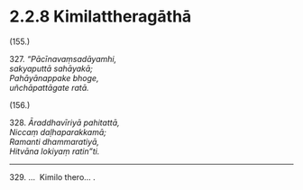 

# 2.2.8 Kimilattheragāthā




(155.)

327\. _“Pācīnavaṃsadāyamhi,_  
_sakyaputtā sahāyakā;_  
_Pahāyānappake bhoge,_  
_uñchāpattāgate ratā._  


(156.)

328\. _Āraddhavīriyā pahitattā,_  
_Niccaṃ daḷhaparakkamā;_  
_Ramanti dhammaratiyā,_  
_Hitvāna lokiyaṃ ratin”ti._  


---

329\. …  Kimilo thero… .





